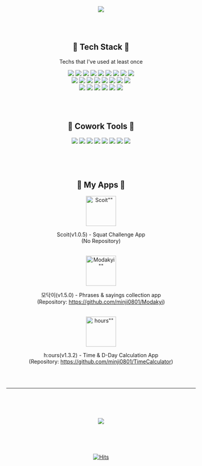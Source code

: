 <div align="center">
 
  <!-- Header -->
  <img src="https://capsule-render.vercel.app/api?type=Rounded&color=438CB5&height=250&section=header&text=Minji%20Kim&fontSize=80&fontColor=FFFFFF"/>
  
  <br/>
  <br/>
  <br/>
  <br/>
  
  <!-- Badge -->
  ## 🦋 Tech Stack 🦋
  Techs that I've used at least once
  
  <!-- Language -->
  <img src="https://img.shields.io/badge/Swift-F05138?style=flat-square&logo=Swift&logoColor=white"/>
  <img src="https://img.shields.io/badge/Java-007396?style=flat-square&logo=Java&logoColor=white"/>
  <img src="https://img.shields.io/badge/Javascript-F7DF1E?style=flat-square&logo=JavaScript&logoColor=black"/>
  <img src="https://img.shields.io/badge/HTML-E34F26?style=flat-square&logo=HTML5&logoColor=white"/>
  <img src="https://img.shields.io/badge/CSS-1572B6?style=flat-square&logo=CSS3&logoColor=white"/>
  <img src="https://img.shields.io/badge/C%23-239120?style=flat-square&logo=C%20Sharp&logoColor=white"/>
  <img src="https://img.shields.io/badge/C++-00599C?style=flat-square&logo=C%2B%2B&logoColor=white"/>
  <img src="https://img.shields.io/badge/C-A8B9CC?style=flat-square&logo=C&logoColor=white"/>
  <img src="https://img.shields.io/badge/Python-3766AB?style=flat-square&logo=Python&logoColor=white"/>
    
  <br/>
  
  <!-- Database & Library & Platform -->
  <img src="https://img.shields.io/badge/Firebase-FFCA28?style=flat-square&logo=Firebase&logoColor=black"/>
  <img src="https://img.shields.io/badge/MS%20SQL-CC2927?style=flat-square&logo=Microsoft%20SQL%20Server&logoColor=white"/>
  <img src="https://img.shields.io/badge/MySQL-4479A1?style=flat-square&logo=MySQL&logoColor=white"/>
  <img src="https://img.shields.io/badge/SQLite-003B57?style=flat-square&logo=SQLite&logoColor=white"/>
  <img src="https://img.shields.io/badge/jQuery-0769AD?style=flat-square&logo=jQuery&logoColor=white"/>
  <img src="https://img.shields.io/badge/Node.js-339933?style=flat-square&logo=Node.js&logoColor=white"/>
  <img src="https://img.shields.io/badge/Tensorflor-FF6F00?style=flat-square&logo=TensorFlow&logoColor=white"/>
  <img src="https://img.shields.io/badge/Google%20Colab-F9AB00?style=flat-square&logo=Google%20Colab&logoColor=white"/>
  
  <br/>
  
  <!-- Develope Tool -->
  <img src="https://img.shields.io/badge/Xcode-147EFB?style=flat-square&logo=Xcode&logoColor=white"/>
  <img src="https://img.shields.io/badge/Android%20Studio-3DDC84?style=flat-square&logo=Android%20Studio&logoColor=white"/>
  <img src="https://img.shields.io/badge/Visual%20Studio%20Code-007ACC?style=flat-square&logo=Visual%20Studio%20Code&logoColor=white"/>
  <img src="https://img.shields.io/badge/Visual%20Studio-5C2D91?style=flat-square&logo=Visual%20Studio&logoColor=white"/>
  <img src="https://img.shields.io/badge/Eclipse%20IDE-2C2255?style=flat-square&logo=Eclipse%20IDE&logoColor=white"/>
  <img src="https://img.shields.io/badge/PyCharm-000000?style=flat-square&logo=PyCharm&logoColor=white"/>
  
  <br/>
  <br/>
  <br/>
  <br/>
  
  ## 🐬 Cowork Tools 🐬
  <p>
    <img src="https://img.shields.io/badge/GitHub-181717?style=flat-square&logo=GitHub&logoColor=white"/>
    <img src="https://img.shields.io/badge/Jira-0052CC?style=flat-square&logo=Jira&logoColor=white"/>
    <img src="https://img.shields.io/badge/Notion-181717?style=flat-square&logo=Notion&logoColor=white"/>
    <img src="https://img.shields.io/badge/Figma-F24E1E?style=flat-square&logo=Figma&logoColor=white"/>
    <img src="https://img.shields.io/badge/Slack-4A154B?style=flat-square&logo=Slack&logoColor=white"/>
    <img src="https://img.shields.io/badge/Postman-FF6C37?style=flat-square&logo=Postman&logoColor=white"/>
    <img src="https://img.shields.io/badge/Evernote-00A82D?style=flat-square&logo=Evernote&logoColor=white"/>
    <img src="https://img.shields.io/badge/Zeplin-F2B437?style=flat-square"/>
  </p>
  
  <br/>
  <br/>
  <br/>

  <!-- My Apps -->
  ## 💙 My Apps 💙
  <a href="https://apps.apple.com/kr/app/scoit/id1576850548">
   <img alt=Scoit"" width="80" src="https://user-images.githubusercontent.com/49383370/152141886-3e2b33b6-608e-4b5d-8dce-41192ffca72c.png"/>
  </a>
 
  Scoit(v1.0.5) - Squat Challenge App
  <br/>
  (No Repository)
  
  <br/>
  
  <a href="https://apps.apple.com/kr/app/%EB%AA%A8%EB%8B%A5%EC%9D%B4/id1596424726">
   <img alt=Modakyi"" width="80" src="https://user-images.githubusercontent.com/49383370/152140350-9b1d1818-6e98-43f8-8079-4ce7a75c626f.png"/>
  </a>
 
  모닥이(v1.5.0) - Phrases & sayings collection app
  <br/>
  (Repository: https://github.com/minji0801/Modakyi)
  
  <br/>
  
  <a href="https://apps.apple.com/kr/app/h-ours/id1605524722">
   <img alt=hours"" width="80" src="https://user-images.githubusercontent.com/49383370/152140716-a8f04be2-dba8-4528-b07a-8f44b85273fe.png"/>
  </a>
    
  h:ours(v1.3.2) - Time & D-Day Calculation App
  <br/>
  (Repository: https://github.com/minji0801/TimeCalculator)
    

  <br/>
  <br/>
  
  ---
  
  <br/>
  <br/>
  <br/>
  
  <!-- GitHub Stats -->
  <a href="https://github.com/minji0801"><img src="https://github-readme-stats.vercel.app/api?username=minji0801&show_icons=true"/></a>
  
  <br/>
  <br/>
  <br/>
  
  <!-- Hit -->
  [![Hits](https://hits.seeyoufarm.com/api/count/incr/badge.svg?url=https%3A%2F%2Fgithub.com%2Fminji0801&count_bg=%23438CB5&title_bg=%23555555&icon=github.svg&icon_color=%23E7E7E7&title=hits&edge_flat=false)](https://github.com/minji0801)
</div>
